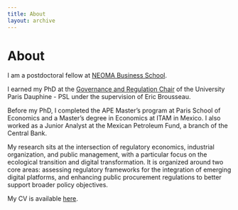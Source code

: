 ```yaml
---
title: About
layout: archive
---
```


<h1>About</h1>

<p>I am a postdoctoral fellow at <a href=\"https://neoma-bs.fr/" title=\"NEOMA BS\">NEOMA Business School</a>.<p> 
<p>I earned my PhD at the <a href=\"https://chairgovreg.fondation-dauphine.fr/" title=\"GovReg\">Governance and Regulation Chair</a> of the University Paris Dauphine - PSL under the supervision of Eric Brousseau.<p>
<p>Before my PhD, I completed the APE Master’s program at Paris School of Economics and a Master’s degree in Economics at ITAM in Mexico. I also worked as a Junior Analyst at the Mexican Petroleum Fund, a branch of the Central Bank.<p>
<p>My research sits at the intersection of regulatory economics, industrial organization, and public management, with a particular focus on the ecological transition and digital transformation. It is organized around two core areas: assessing regulatory frameworks for the integration of emerging digital platforms, and enhancing public procurement regulations to better support broader policy objectives.<p>
<p>My CV is available <a href="assets/CV_IsacO.pdf" title="CV">here</a>.</p>



